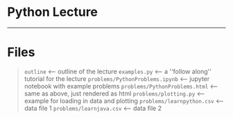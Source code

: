 # Python Lecture
------------------

# Files
> `outline` <-- outline of the lecture
> `examples.py` <-- a ''follow along'' tutorial for the lecture
> `problems/PythonProblems.ipynb` <-- jupyter notebook with example problems
> `problems/PythonProblems.html` <-- same as above, just rendered as html
> `problems/plotting.py` <-- example for loading in data and plotting
> `problems/learnpython.csv` <-- data file 1
> `problems/learnjava.csv` <-- data file 2
